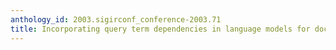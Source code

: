 ```yaml
---
anthology_id: 2003.sigirconf_conference-2003.71
title: Incorporating query term dependencies in language models for document retrieval
---
```

